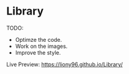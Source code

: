 # Library
TODO:
- Optimze the code.
- Work on the images.
- Improve the style.


Live Preview: https://liony96.github.io/Library/
